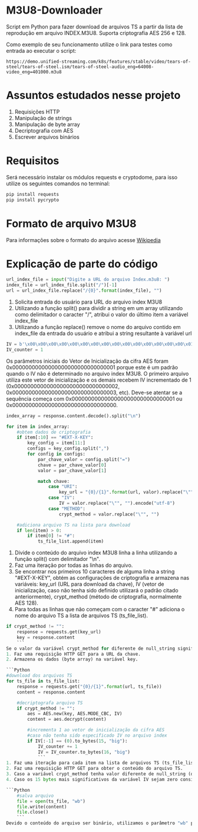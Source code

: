 # M3U8-Downloader
Script em Python para fazer download de arquivos TS a partir da lista de reprodução em arquivo INDEX.M3U8. Suporta criptografia AES 256 e 128.

Como exemplo de seu funcionamento utilize o link para testes como entrada ao executar o script:
```
https://demo.unified-streaming.com/k8s/features/stable/video/tears-of-steel/tears-of-steel.ism/tears-of-steel-audio_eng=64008-video_eng=401000.m3u8
```

# Assuntos estudados nesse projeto
1. Requisições HTTP
2. Manipulação de strings
3. Manipulação de byte array
4. Decriptografia com AES
5. Escrever arquivos binários

# Requisitos
Será necessário instalar os módulos requests e cryptodome, para isso utilize os seguintes comandos no terminal:
```bash
pip install requests
pip install pycrypto
```

# Formato de arquivo M3U8
Para informações sobre o formato do arquivo acesse [Wikipedia](https://en.wikipedia.org/wiki/M3U)

# Explicação de parte do código
```Python
url_index_file = input("Digite a URL do arquivo Index.m3u8: ")
index_file = url_index_file.split("/")[-1]
url = url_index_file.replace("/{0}".format(index_file), "")
```
1. Solicita entrada do usuário para URL do arquivo index M3U8
2. Utilizando a função split() para dividir a string em um array utilizando como delimitador o caracter "/", atribui o valor do último item a variável index_file
3. Utilizando a função replace() remove o nome do arquivo contido em index_file da entrada do usuário e atribui a string resultante à variável url

```Python
IV = b'\x00\x00\x00\x00\x00\x00\x00\x00\x00\x00\x00\x00\x00\x00\x00\x01'
IV_counter = 1
```

Os parâmetros iniciais do Vetor de Inicialização da cifra AES foram 0x00000000000000000000000000000001 porque este é um padrão quando o IV não é determinado no arquivo index M3U8. O primeiro arquivo utiliza este vetor de inicialização e os demais recebem IV incrementado de 1 (0x00000000000000000000000000000002, 0x00000000000000000000000000000003, etc).
Deve-se atentar se a sequência começa com 0x00000000000000000000000000000001 ou 0x00000000000000000000000000000000.

```Python
index_array = response.content.decode().split("\n")

for item in index_array:
    #obtem dados de criptografia
    if item[:10] == "#EXT-X-KEY":
        key_config = item[11:]
        configs = key_config.split(",")
        for config in configs:
            par_chave_valor = config.split("=")
            chave = par_chave_valor[0]
            valor = par_chave_valor[1]

            match chave:
                case "URI":
                    key_url = "{0}/{1}".format(url, valor).replace("\"", "")
                case "IV":
                    IV = valor.replace("\"", "").encode("utf-8")
                case "METHOD":
                    crypt_method = valor.replace("\"", "")

    #adiciona arquivo TS na lista para download
    if len(item) > 0:
        if item[0] != "#":
            ts_file_list.append(item)
```
1. Divide o conteúdo do arquivo index M3U8 linha a linha utilizando a função split() com delimitador "\n".
2. Faz uma iteração por todas as linhas do arquivo.
3. Se encontrar nos primeiros 10 caracteres de alguma linha a string "#EXT-X-KEY", obtém as configurações de criptografia e armazena nas variáveis: key_url (URL para download da chave), IV (vetor de inicialização, caso não tenha sido definido utilizará o padrão citado anteriormente), crypt_method (método de criptografia, normalmente AES 128).
4. Para todas as linhas que não começam com o caracter "#" adiciona o nome do arquivo TS a lista de arquivos TS (ts_file_list).

```Python
if crypt_method != "":
    response = requests.get(key_url)
    key = response.content
    ```
Se o valor da variável crypt_method for diferente de null_string significa que havia dados sobre criptografia no arquivo index M3U8. Neste caso, a variável key_url terá sido atribuída com o valor da URL do arquivo que contém a chave da cifra:
1. Faz uma requisição HTTP GET para a URL da chave.
2. Armazena os dados (byte array) na variável key.

```Python
#download dos arquivos TS
for ts_file in ts_file_list:
    response = requests.get("{0}/{1}".format(url, ts_file))
    content = response.content

    #decriptografa arquivo TS
    if crypt_method != "":
        aes = AES.new(key, AES.MODE_CBC, IV)
        content = aes.decrypt(content)

        #incrementa 1 ao vetor de inicialização da cifra AES
        #caso não tenha sido especificado IV no arquivo index
        if IV[:-1] == (0).to_bytes(15, "big"):
            IV_counter += 1
            IV = IV_counter.to_bytes(16, "big")
            ```
1. Faz uma iteração para cada item na lista de arquivos TS (ts_file_list).
2. Faz uma requisição HTTP GET para obter o conteúdo do arquivo TS.
3. Caso a variável crypt_method tenha valor diferente de null_string (o que quer dizer que foram encontrados parâmetros de criptografia no arquivo index M3U8), utiliza um objeto AES para decriptografar o byte array recebido com os seguintes parâmetros: key (chave obtida na etapa anterior), AES.MODE_CBC (modo padrão de utilização da cifra AES), IV (vetor de inicialização obtido como parâmetro no arquivo index M3U8 ou seguindo padrão sequencial conforme explicado acima).
4. Caso os 15 bytes mais significativos da variável IV sejam zero consideramos que não houve parâmetro para IV no arquivo index M3U8 e então estamos utilizando o modo sequencial padrão, então a variável IV (byte array) terá seu byte menos significativo incrementado de 1.

```Python
    #salva arquivo
    file = open(ts_file, "wb")
    file.write(content)
    file.close()
    ```
Devido o conteúdo do arquivo ser binário, utilizamos o parâmetro "wb" para escrever seu conteúdo que nesta etapa do algoritmo já estará decriptografado caso tenha sido identificado parâmetros de criptografia no arquivo index M3U8.
